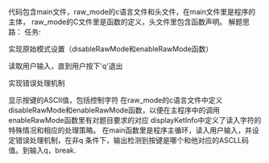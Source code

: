代码包含main文件，raw_mode的c语言文件和头文件，在main文件里是程序的主体，
raw_mode的C文件里是函数的定义，头文件里包含函数声明。
解题思路：
任务:

实现原始模式设置（disableRawMode和enableRawMode函数）

读取用户输入，直到用户按下'q'退出

实现错误处理机制

显示按键的ASCII值，包括控制字符
在raw_mode的c语言文件中定义disableRawMode和enableRawMode函数，以便在主程序中的调用
enableRawMode函数里有对题目要求的对应
displayKetInfo中定义了读入字符的特殊情况和相应的处理策略。
在main函数里是程序主循环，读入用户输入，并设定错误处理机制，在非q 条件下，输出检测到按键是哪个和他对应的ASCLL码值。到输入q，break.